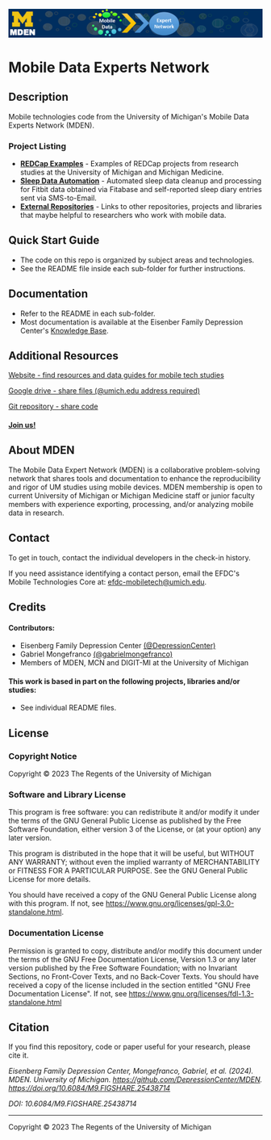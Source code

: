 ![MDEN](https://raw.githubusercontent.com/DepressionCenter/MDEN/main/images/MDEN_banner_1280_144.png)

# Mobile Data Experts Network

## Description
Mobile technologies code from the University of Michigan's Mobile Data Experts Network (MDEN).


### Project Listing
+ **[REDCap Examples](/REDCap-Examples)** - Examples of REDCap projects from research studies at the University of Michigan and Michigan Medicine.
+ **[Sleep Data Automation](/SleepDataAutomation)** - Automated sleep data cleanup and processing for Fitbit data obtained via Fitabase and self-reported sleep diary entries sent via SMS-to-Email.
+ **[External Repositories](/ExternalRepos)** - Links to other repositories, projects and libraries that maybe helpful to researchers who work with mobile data.



## Quick Start Guide
+ The code on this repo is organized by subject areas and technologies.
+ See the README file inside each sub-folder for further instructions.



## Documentation
+ Refer to the README in each sub-folder.
+ Most documentation is available at the Eisenber Family Depression Center's [Knowledge Base](https://michmed.org/efdc-kb).


## Additional Resources
[Website - find resources and data guides for mobile tech studies](https://depressioncenter.org/mobiletech)

[Google drive - share files (@umich.edu address required)](https://drive.google.com/drive/folders/0AHKlIsA3ggyhUk9PVA)

[Git repository - share code](https://github.com/DepressionCenter/MDEN)

#### [Join us!](https://michmed.org/joinMDEN)



## About MDEN
The Mobile Data Expert Network (MDEN) is a collaborative problem-solving network that shares tools and documentation to enhance the reproducibility and rigor of UM studies using mobile devices. MDEN membership is open to current University of Michigan or Michigan Medicine staff or junior faculty members with experience exporting, processing, and/or analyzing mobile data in research.



## Contact
To get in touch, contact the individual developers in the check-in history.

If you need assistance identifying a contact person, email the EFDC's Mobile Technologies Core at: efdc-mobiletech@umich.edu.



## Credits
#### Contributors:
+ Eisenberg Family Depression Center [(@DepressionCenter)](https://github.com/DepressionCenter/)
+ Gabriel Mongefranco [(@gabrielmongefranco)](https://github.com/gabrielmongefranco)
+ Members of MDEN, MCN and DIGIT-MI at the University of Michigan


#### This work is based in part on the following projects, libraries and/or studies:
+ See individual README files.



## License
### Copyright Notice
Copyright © 2023 The Regents of the University of Michigan


### Software and Library License
This program is free software: you can redistribute it and/or modify it under the terms of the GNU General Public License as published by the Free Software Foundation, either version 3 of the License, or (at your option) any later version.

This program is distributed in the hope that it will be useful, but WITHOUT ANY WARRANTY; without even the implied warranty of MERCHANTABILITY or FITNESS FOR A PARTICULAR PURPOSE. See the GNU General Public License for more details.

You should have received a copy of the GNU General Public License along with this program. If not, see <https://www.gnu.org/licenses/gpl-3.0-standalone.html>.


### Documentation License
Permission is granted to copy, distribute and/or modify this document 
under the terms of the GNU Free Documentation License, Version 1.3 
or any later version published by the Free Software Foundation; 
with no Invariant Sections, no Front-Cover Texts, and no Back-Cover Texts. 
You should have received a copy of the license included in the section entitled "GNU 
Free Documentation License". If not, see <https://www.gnu.org/licenses/fdl-1.3-standalone.html>



## Citation
If you find this repository, code or paper useful for your research, please cite it.

*Eisenberg Family Depression Center, Mongefranco, Gabriel, et al. (2024). MDEN. University of Michigan. https://github.com/DepressionCenter/MDEN. https://doi.org/10.6084/M9.FIGSHARE.25438714*

  *DOI: 10.6084/M9.FIGSHARE.25438714*



----

Copyright © 2023 The Regents of the University of Michigan
